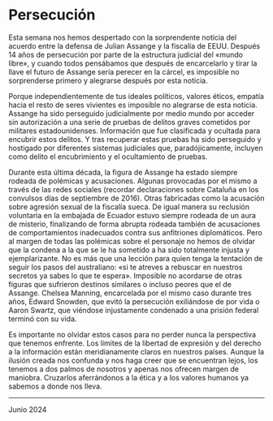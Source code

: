 
# Persecución

Esta semana nos hemos despertado con la sorprendente noticia del acuerdo entre la defensa de Julian Assange y la fiscalía de EEUU. Después 14 años de persecución por parte de la estructura judicial del «mundo libre», y cuando todos pensábamos que después de encarcelarlo y tirar la llave el futuro de Assange sería perecer en la cárcel, es imposible no sorprenderse primero y alegrarse después por esta noticia.

Porque independientemente de tus ideales políticos, valores éticos, empatía hacia el resto de seres vivientes es imposible no alegrarse de esta noticia. Assange ha sido perseguido judicialmente por medio mundo por acceder sin autorización a una serie de pruebas de delitos graves cometidos por militares estadounidenses. Información que fue clasificada y ocultada para encubrir estos delitos. Y tras recuperar estas pruebas ha sido perseguido y hostigado por diferentes sistemas judiciales que, paradójicamente, incluyen como delito el encubrimiento y el ocultamiento de pruebas. 

Durante esta última década, la figura de Assange ha estado siempre rodeada de polémicas y acusaciones. Algunas provocadas por el mismo a través de las redes sociales (recordar declaraciones sobre Cataluña en los convulsos días de septiembre de 2016). Otras fabricadas como la acusación sobre agresión sexual de la fiscalía sueca. De igual manera su reclusión voluntaria en la embajada de Ecuador estuvo siempre rodeada de un aura de misterio, finalizando de forma abrupta rodeada también de acusaciones de comportamientos inadecuados contra sus anfitriones diplomáticos. Pero al margen de todas las polémicas sobre el personaje no hemos de olvidar que la condena a la que se le ha sometido a ha sido totalmente injusta y ejemplarizante. No es más que una lección para quien tenga la tentación de seguir los pasos del australiano: «si te atreves a rebuscar en nuestros secretos ya sabes lo que te espera». Imposible no acordarse de otras figuras que sufrieron destinos similares o incluso peores que el de Assange. Chelsea Manning, encarcelada por el mismo caso durante tres años, Edward Snowden, que evitó la persecución exiliándose de por vida o Aaron Swartz, que viéndose injustamente condenado a una prisión federal terminó con su vida.

Es importante no olvidar estos casos para no perder nunca la perspectiva que tenemos enfrente. Los límites de la libertad de expresión y del derecho a la información están meridianamente claros en nuestros países. Aunque la ilusión creada nos confunda y nos haga creer que se encuentran lejos, los tenemos a dos palmos de nosotros y apenas nos ofrecen margen de maniobra. Cruzarlos aferrándonos a la ética y a los valores humanos ya sabemos a donde nos lleva.


---

Junio 2024
